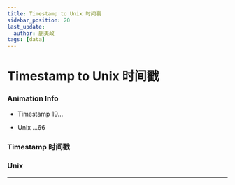 ```yaml
---
title: Timestamp to Unix 时间戳
sidebar_position: 20
last_update:
  author: 蒯美政
tags: [data]
---
```


# Timestamp to Unix 时间戳


<div className="patch-container">
    <div className="patch processor">
        <h3>Animation Info</h3>
        <ul className="inputs">
            <li>Timestamp <span>19...</span></li>
        </ul>
        <ul className="outputs">
            <li>Unix <span>...66</span></li>
        </ul>
    </div>
</div>

### Timestamp 时间戳

### Unix


------
